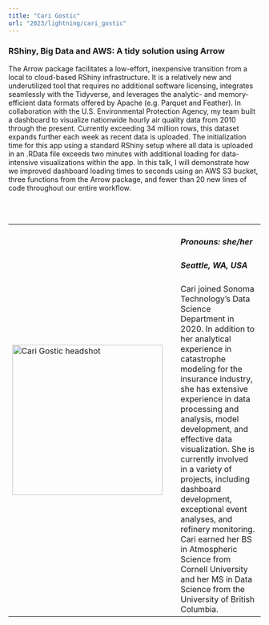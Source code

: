 ```yaml
---
title: "Cari Gostic"
url: "2023/lightning/cari_gostic"
---
```


### RShiny, Big Data and AWS: A tidy solution using Arrow

The Arrow package facilitates a low-effort, inexpensive transition from a local to cloud-based RShiny infrastructure. It is a relatively new and underutilized tool that requires no additional software licensing, integrates seamlessly with the Tidyverse, and leverages the analytic- and memory-efficient data formats offered by Apache (e.g. Parquet and Feather). In collaboration with the U.S. Environmental Protection Agency, my team built a dashboard to visualize nationwide hourly air quality data from 2010 through the present. Currently exceeding 34 million rows, this dataset expands further each week as recent data is uploaded. The initialization time for this app using a standard RShiny setup where all data is uploaded in an .RData file exceeds two minutes with additional loading for data-intensive visualizations within the app. In this talk, I will demonstrate how we improved dashboard loading times to seconds using an AWS S3 bucket, three functions from the Arrow package, and fewer than 20 new lines of code throughout our entire workflow.

<br><br>

<table>
  <tr><td><img width="300px" style="float: left; padding: 0px 20px 0px 0px;" 
           src="../../../../img/speakers/speakers_2023/cari_gostic.jpg" alt="Cari Gostic headshot"></td>
  <td>
      <h5>Pronouns: she/her</h5>
      <h5>Seattle, WA, USA</h5>
      Cari joined Sonoma Technology’s Data Science Department in 2020. In addition to her analytical experience in catastrophe modeling for the insurance industry, she has extensive experience in data processing and analysis, model development, and effective data visualization. She is currently involved in a variety of projects, including dashboard development, exceptional event analyses, and refinery monitoring. Cari earned her BS in Atmospheric Science from Cornell University and her MS in Data Science from the University of British Columbia. 
      </td></tr>

</table>



